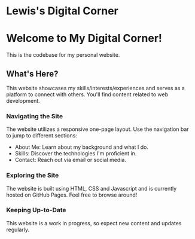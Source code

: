 # Lewis's Digital Corner

# Welcome to My Digital Corner!
This is the codebase for my personal website.

## What's Here?
This website showcases my skills/interests/experiences and serves as a platform to connect with others.  You'll find content related to web development.

### Navigating the Site

The website utilizes a responsive one-page layout. Use the navigation bar to jump to different sections:

- About Me: Learn about my background and what I do.
- Skills: Discover the technologies I'm proficient in.
- Contact: Reach out via email or social media.

### Exploring the Site
The website is built using HTML, CSS and Javascript and is currently hosted on GitHub Pages. Feel free to browse around!

### Keeping Up-to-Date
This website is a work in progress, so expect new content and updates regularly.
